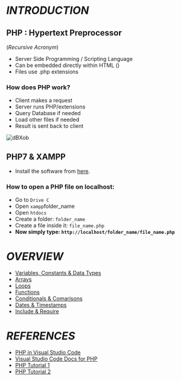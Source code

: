 # *INTRODUCTION*
## PHP : Hypertext Preprocessor 
(*Recursive Acronym*)
- Server Side Programming / Scripting Language
- Can be embedded directly within HTML (<?php?>)
- Files use .php extensions

### How does PHP work?
- Client makes a request
- Server runs PHP/extensions
- Query Database if needed
- Load other files if needed
- Result is sent back to client

![dBXob](https://user-images.githubusercontent.com/61280281/84816005-7faaaf80-b031-11ea-92ae-15df3885c06f.gif)


## PHP7 & XAMPP
* Install the software from [here](https://www.apachefriends.org/index.html).

### How to open a PHP file on localhost:
* Go to `Drive C`
* Open `xampp`folder_name
* Open `htdocs`
* Create a folder: `folder_name`
* Create a file inside it: `file_name.php`
* **Now simply type: `http://localhost/folder_name/file_name.php`**


# *OVERVIEW*
* [Variables, Constants & Data Types](https://github.com/tusharnankani/PHP_Basics/blob/master/0.%20VariablesAndDataTypes.php)
* [Arrays](https://github.com/tusharnankani/PHP_Basics/blob/master/1.%20Arrays.php)
* [Loops](https://github.com/tusharnankani/PHP_Basics/blob/master/2.%20Loops.php)
* [Functions](https://github.com/tusharnankani/PHP_Basics/blob/master/3.%20Functions.php)
*  [Conditionals & Comarisons](https://github.com/tusharnankani/PHP_Basics/blob/master/4.%20ConditionalsAndComarisons.php)
* [Dates & Timestamps](https://github.com/tusharnankani/PHP_Basics/blob/master/5.%20DatesAndTimestamps.php)
* [Include & Require](https://github.com/tusharnankani/PHP_Basics/tree/master/website1)







# *REFERENCES*
* [PHP in Visual Studio Code](https://www.youtube.com/watch?time_continue=1&v=HBQuRPTim3A&feature=emb_logo)
* [Visual Studio Code Docs for PHP](https://code.visualstudio.com/docs/languages/php)
* [PHP Tutorial 1](https://www.youtube.com/playlist?list=PLillGF-Rfqbap2IB6ZS4BBBcYPagAjpjn
)
* [PHP Tutorial 2](https://www.youtube.com/playlist?list=PLu0W_9lII9aikXkRE0WxDt1vozo3hnmtR)
